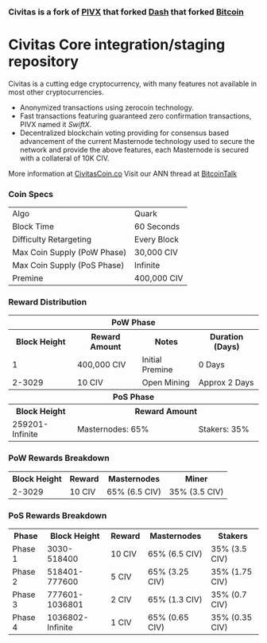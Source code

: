 ### Civitas is a fork of [PIVX](https://github.com/PIVX-Project/PIVX) that forked [Dash](https://github.com/dashpay/dash) that forked [Bitcoin](https://github.com/bitcoin/bitcoinp)


# Civitas Core integration/staging repository


Civitas is a cutting edge cryptocurrency, with many features not available in most other cryptocurrencies.
- Anonymized transactions using zerocoin technology.
- Fast transactions featuring guaranteed zero confirmation transactions, PIVX named it _SwiftX_.
- Decentralized blockchain voting providing for consensus based advancement of the current Masternode
  technology used to secure the network and provide the above features, each Masternode is secured
  with a collateral of 10K CIV.

More information at [CivitasCoin.co](https://civitascoin.co/) Visit our ANN thread at [BitcoinTalk](https://bitcointalk.org/index.php?topic=2738543.0)


### Coin Specs
<table>
<tr><td>Algo</td><td>Quark</td></tr>
<tr><td>Block Time</td><td>60 Seconds</td></tr>
<tr><td>Difficulty Retargeting</td><td>Every Block</td></tr>
<tr><td>Max Coin Supply (PoW Phase)</td><td>30,000 CIV</td></tr>
<tr><td>Max Coin Supply (PoS Phase)</td><td>Infinite</td></tr>
<tr><td>Premine</td><td>400,000 CIV</td></tr>
</table>


### Reward Distribution

<table>
<th colspan=4>PoW Phase</th>
<tr><th>Block Height</th><th>Reward Amount</th><th>Notes</th><th>Duration (Days)</th></tr>
<tr><td>1</td><td>400,000 CIV</td><td>Initial Premine</td><td>0 Days</td></tr>
<tr><td>2-3029</td><td>10 CIV</td><td rowspan=1>Open Mining</td><td rowspan=1> Approx 2 Days</td></tr>
<tr><th colspan=4>PoS Phase</th></tr>
<tr><th>Block Height</th><th colspan=3>Reward Amount</th></tr>
<tr><td>259201-Infinite</td><td colspan=2>Masternodes: 65%</td><td>Stakers: 35%</td></tr>
</table>

### PoW Rewards Breakdown

<table>
<th>Block Height</th><th>Reward</th><th>Masternodes</th><th>Miner</th>
<tr><td>2-3029</td><td>10 CIV</td><td>65% (6.5 CIV)</td><td>35% (3.5 CIV)</td></tr>
</table>

### PoS Rewards Breakdown

<table>
<th>Phase</th><th>Block Height</th><th>Reward</th><th>Masternodes</th><th>Stakers</th>
<tr><td>Phase 1</td><td>3030-518400</td><td>10 CIV</td><td>65% (6.5 CIV)</td><td>35% (3.5 CIV)</td></tr>
<tr><td>Phase 2</td><td>518401-777600</td><td>5 CIV</td><td>65% (3.25 CIV)</td><td>35% (1.75 CIV)</td></tr>
<tr><td>Phase 3</td><td>777601-1036801</td><td>2 CIV</td><td>65% (1.3 CIV)</td><td>35% (0.7 CIV)</td></tr>
<tr><td>Phase 4</td><td>1036802-Infinite</td><td>1 CIV</td><td>65% (0.65 CIV)</td><td>35% (0.35 CIV)</td></tr>
</table>
